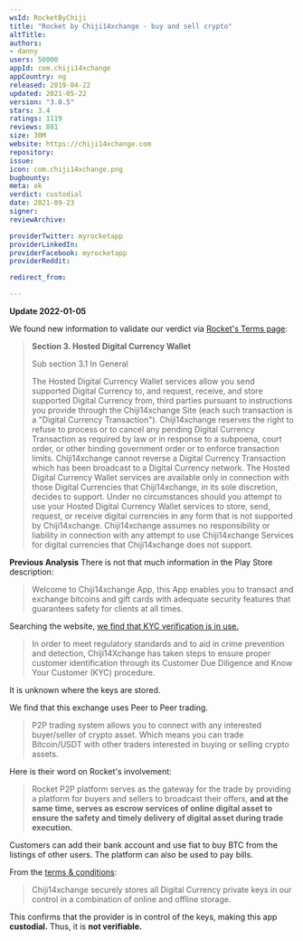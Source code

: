 ```yaml
---
wsId: RocketByChiji
title: "Rocket by Chiji14xchange - buy and sell crypto"
altTitle: 
authors:
- danny
users: 50000
appId: com.chiji14xchange
appCountry: ng
released: 2019-04-22
updated: 2021-05-22
version: "3.0.5"
stars: 3.4
ratings: 1119
reviews: 881
size: 30M
website: https://chiji14xchange.com
repository: 
issue: 
icon: com.chiji14xchange.png
bugbounty: 
meta: ok
verdict: custodial
date: 2021-09-23
signer: 
reviewArchive:

providerTwitter: myrocketapp
providerLinkedIn: 
providerFacebook: myrocketapp
providerReddit: 

redirect_from:

---
```


**Update 2022-01-05**

We found new information to validate our verdict via [Rocket's Terms page](https://test.chiji14xchange.com/terms/):

> **Section 3. Hosted Digital Currency Wallet**
>
> Sub section 3.1 In General
>
> The Hosted Digital Currency Wallet services allow you send supported Digital Currency to, and request, receive, and store supported Digital Currency from, third parties pursuant to instructions you provide through the Chiji14xchange Site (each such transaction is a "Digital Currency Transaction"). Chiji14xchange reserves the right to refuse to process or to cancel any pending Digital Currency Transaction as required by law or in response to a subpoena, court order, or other binding government order or to enforce transaction limits. Chiji14xchange cannot reverse a Digital Currency Transaction which has been broadcast to a Digital Currency network. The Hosted Digital Currency Wallet services are available only in connection with those Digital Currencies that Chiji14xchange, in its sole discretion, decides to support. Under no circumstances should you attempt to use your Hosted Digital Currency Wallet services to store, send, request, or receive digital currencies in any form that is not supported by Chiji14xchange. Chiji14xchange assumes no responsibility or liability in connection with any attempt to use Chiji14xchange Services for digital currencies that Chiji14xchange does not support.

**Previous Analysis**
There is not that much information in the Play Store description:

> Welcome to Chiji14xchange App, this App enables you to transact and exchange bitcoins and gift cards with adequate security features that guarantees safety for clients at all times.

Searching the website, [we find that KYC verification is in use.](https://intercom.help/chiji14xchange/en/articles/4885360-what-is-kyc)

> In order to meet regulatory standards and to aid in crime prevention and detection, Chiji14Xchange has taken steps to ensure proper customer identification through its Customer Due Diligence and Know Your Customer (KYC) procedure.

It is unknown where the keys are stored.

We find that this exchange uses Peer to Peer trading.

> P2P trading system allows you to connect with any interested buyer/seller of crypto asset. Which means you can trade Bitcoin/USDT with other traders interested in buying or selling crypto assets.

Here is their word on Rocket's involvement:

> Rocket P2P platform serves as the gateway for the trade by providing a platform for buyers and sellers to broadcast their offers, **and at the same time, serves as escrow services of online digital asset to ensure the safety and timely delivery of digital asset during trade execution.** 

Customers can add their bank account and use fiat to buy BTC from the listings of other users. The platform can also be used to pay bills.

From the [terms & conditions](https://chiji14xchange.com/terms):

> Chiji14xchange securely stores all Digital Currency private keys in our control in a combination of online and offline storage. 

This confirms that the provider is in control of the keys, making this app **custodial.** Thus, it is **not verifiable.**